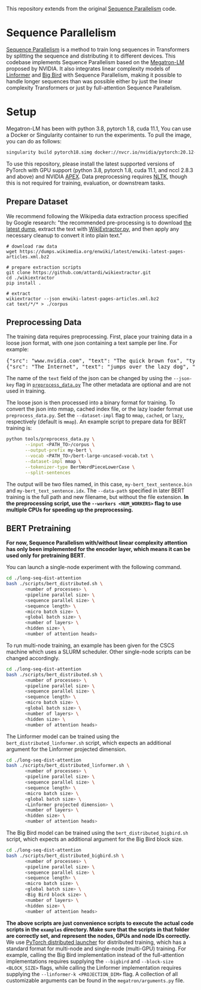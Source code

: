 This repository extends from the original [Sequence Parallelism](https://arxiv.org/abs/2105.13120) code.

# Sequence Parallelism

[Sequence Parallelism](https://arxiv.org/abs/2105.13120) is a method to train long sequences in Transformers by splitting the sequence and distributing it to different devices. This codebase implements Sequence Parallelism based on the [Megatron-LM](https://github.com/NVIDIA/Megatron-LM) proposed by NVIDIA. It also integrates linear complexity models of [Linformer](https://arxiv.org/abs/2006.04768) and [Big Bird](https://arxiv.org/abs/2007.14062) with Sequence Parallelism, making it possible to handle longer sequences than was possible either by just the linear complexity Transformers or just by full-attention Sequence Parallelism.

# Setup

Megatron-LM has been with python 3.8, pytorch 1.8, cuda 11.1, You can use a Docker or Singularity container to run the experiments. To pull the image, you can do as follows:

```bash
singularity build pytorch18.simg docker://nvcr.io/nvidia/pytorch:20.12-py3
```

To use this repository, please install the latest supported versions of PyTorch with GPU support (python 3.8, pytorch 1.8, cuda 11.1, and nccl 2.8.3 and above) and NVIDIA [APEX](https://github.com/NVIDIA/apex#quick-start). Data preprocessing requires [NLTK](https://www.nltk.org/install.html), though this is not required for training, evaluation, or downstream tasks.

## Prepare Dataset

We recommend following the Wikipedia data extraction process specified by Google research: "the recommended pre-processing is to download [the latest dump](https://dumps.wikimedia.org/enwiki/latest/enwiki-latest-pages-articles.xml.bz2), extract the text with [WikiExtractor.py](https://github.com/attardi/wikiextractor), and then apply any necessary cleanup to convert it into plain text."

```
# download raw data
wget https://dumps.wikimedia.org/enwiki/latest/enwiki-latest-pages-articles.xml.bz2

# prepare extraction scripts
git clone https://github.com/attardi/wikiextractor.git
cd ./wikiextractor
pip install .

# extract
wikiextractor --json enwiki-latest-pages-articles.xml.bz2
cat text/*/* > ./corpus
```

## Preprocessing Data

The training data requires preprocessing. First, place your training data in a loose json format, with one json containing a text sample per line. For example:
<pre>
{"src": "www.nvidia.com", "text": "The quick brown fox", "type": "Eng", "id": "0", "title": "First Part"}
{"src": "The Internet", "text": "jumps over the lazy dog", "type": "Eng", "id": "42", "title": "Second Part"}
</pre>

The name of the `text` field of the json can be changed by using the `--json-key` flag in [`preprocess_data.py`](./tools/preprocess_data.py) The other metadata are optional and are not used in training.

The loose json is then processed into a binary format for training. To convert the json into mmap, cached index file, or the lazy loader format use `preprocess_data.py`. Set the `--dataset-impl` flag to `mmap`, `cached`, or `lazy`, respectively (default is `mmap`). An example script to prepare data for BERT training is:
```bash
python tools/preprocess_data.py \
       --input <PATH_TO>/corpus \
       --output-prefix my-bert \
       --vocab <PATH_TO>/bert-large-uncased-vocab.txt \
       --dataset-impl mmap \
       --tokenizer-type BertWordPieceLowerCase \
       --split-sentences
```

The output will be two files named, in this case, `my-bert_text_sentence.bin` and `my-bert_text_sentence.idx`. The `--data-path` specified in later BERT training is the full path and new filename, but without the file extension. **In the preprocessing script, use the `--workers <NUM_WORKERS>` flag to use multiple CPUs for speeding up the preprocessing.**

## BERT Pretraining

**For now, Sequence Parallelism with/without linear complexity attention has only been implemented for the encoder layer, which means it can be used only for pretraining BERT**.

You can launch a single-node experiment with the following command.

```bash
cd ./long-seq-dist-attention
bash ./scripts/bert_distributed.sh \
       <number of processes> \
       <pipeline parallel size> \
       <sequence parallel size> \
       <sequence length> \
       <micro batch size> \
       <global batch size> \
       <number of layers> \
       <hidden size> \
       <number of attention heads>
```

To run multi-node training, an example has been given for the CSCS machine which uses a SLURM scheduler. Other single-node scripts can be changed accordingly.

```bash
cd ./long-seq-dist-attention
bash ./scripts/bert_distributed.sh \
       <number of processes> \
       <pipeline parallel size> \
       <sequence parallel size> \
       <sequence length> \
       <micro batch size> \
       <global batch size> \
       <number of layers> \
       <hidden size> \
       <number of attention heads>
```

The Linformer model can be trained using the `bert_distributed_linformer.sh` script, which expects an additional argument for the Linformer projected dimension.

```bash
cd ./long-seq-dist-attention
bash ./scripts/bert_distributed_linformer.sh \
       <number of processes> \
       <pipeline parallel size> \
       <sequence parallel size> \
       <sequence length> \
       <micro batch size> \
       <global batch size> \
       <Linformer projected dimension> \
       <number of layers> \
       <hidden size> \
       <number of attention heads>
```

The Big Bird model can be trained using the `bert_distributed_bigbird.sh` script, which expects an additional argument for the Big Bird block size.

```bash
cd ./long-seq-dist-attention
bash ./scripts/bert_distributed_bigbird.sh \
       <number of processes> \
       <pipeline parallel size> \
       <sequence parallel size> \
       <sequence length> \
       <micro batch size> \
       <global batch size> \
       <Big Bird block size> \
       <number of layers> \
       <hidden size> \
       <number of attention heads>
```

**The above scripts are just convenience scripts to execute the actual code scripts in the `examples` directory. Make sure that the scripts in that folder are correctly set, and represent the nodes, GPUs and node IDs correctly.** We use [PyTorch distributed launcher](https://pytorch.org/docs/stable/distributed.html) for distributed training, which has a standard format for multi-node and single-node (multi-GPU) training. For example, calling the Big Bird implementation instead of the full-attention implementations requires supplying the `--bigbird` and `--block-size <BLOCK_SIZE>` flags, while calling the Linformer implementation requires supplying the `--linformer-k <PROJECTION_DIM>` flag. A collection of all customizable arguments can be found in the `megatron/arguments.py` file.
